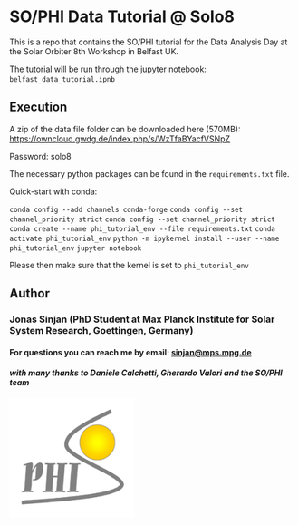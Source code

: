 # SO/PHI Data Tutorial @ Solo8

This is a repo that contains the SO/PHI tutorial for the Data Analysis Day at the Solar Orbiter 8th Workshop in Belfast UK.

The tutorial will be run through the jupyter notebook: `belfast_data_tutorial.ipnb`

## Execution

A zip of the data file folder can be downloaded here (570MB): https://owncloud.gwdg.de/index.php/s/WzTfaBYacfVSNpZ

Password: solo8

The necessary python packages can be found in the `requirements.txt` file.

Quick-start with conda:

`conda config --add channels conda-forge`
`conda config --set channel_priority strict`
`conda config --set channel_priority strict`
`conda create --name phi_tutorial_env --file requirements.txt`
`conda activate phi_tutorial_env`
`python -m ipykernel install --user --name phi_tutorial_env`
`jupyter notebook`

Please then make sure that the kernel is set to `phi_tutorial_env`

## Author

### Jonas Sinjan (PhD Student at Max Planck Institute for Solar System Research, Goettingen, Germany)

#### For questions you can reach me by email: sinjan@mps.mpg.de

#### *with many thanks to Daniele Calchetti, Gherardo Valori and the SO/PHI team*

<img src="./philogo-1.png" width="220" align="left"/>


